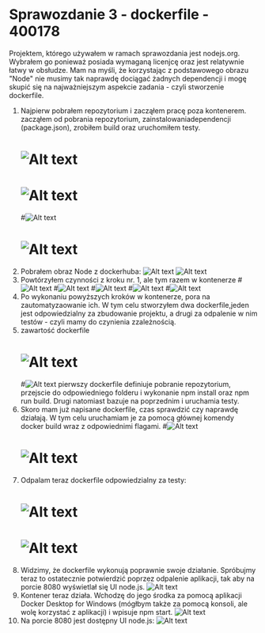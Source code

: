 # Sprawozdanie 3 - dockerfile - 400178

Projektem, którego używałem w ramach sprawozdania jest nodejs.org. Wybrałem go ponieważ posiada wymaganą licenjcę oraz
jest relatywnie łatwy w obsłudze. Mam na myśli, że korzystając z podstawowego obrazu "Node" nie musimy tak naprawdę
dociągać żadnych dependencji i mogę skupić się na najważniejszym aspekcie zadania - czyli stworzenie dockerfile.

1. Najpierw pobrałem repozytorium i zacząłem pracę poza kontenerem. zacząłem od pobrania repozytorium, zainstalowaniadependencji (package.json), zrobiłem build oraz uruchomiłem testy.
   # ![Alt text](git-clone-local.PNG?raw=true)
   # ![Alt text](npp-install-local.PNG?raw=true)
   #![Alt text](npm-run-build.PNG?raw=true)
   # ![Alt text](npm-test-local.PNG?raw=true)
2. Pobrałem obraz Node z dockerhuba:
   ![Alt text](node-image.PNG?raw=true)
   ![Alt text](node-docker-desktop.PNG?raw=true)
3. Powtórzyłem czynności z kroku nr. 1, ale tym razem w kontenerze
   #![Alt text](kontener-clone.PNG?raw=true)
   #![Alt text](npm-i.PNG?raw=true)
   #![Alt text](run-build.PNG?raw=true)
   #![Alt text](npm-test-v1.PNG?raw=true)
   #![Alt text](npm-test-confirm.PNG?raw=true)
4. Po wykonaniu powyższych kroków w kontenerze, pora na zautomatyzaowanie ich. W tym celu stworzyłem dwa dockerfile,jeden jest odpowiedzialny za zbudowanie projektu, a drugi za odpalenie w nim testów - czyli mamy do czynienia zzależnością.
5. zawartość dockerfile
   # ![Alt text](dockerbuild.PNG?raw=true)
   #![Alt text](dockertest.PNG?raw=true)
   pierwszy dockerfile definiuje pobranie repozytorium, przejscie do odpowiedniego folderu i wykonanie npm install oraz
   npm run build. Drugi natomiast bazuje na poprzednim i uruchamia testy.
6. Skoro mam już napisane dockerfile, czas sprawdzić czy naprawdę działają. W tym celu uruchamiam je za pomocą głównej komendy docker build wraz z odpowiednimi flagami.
   #![Alt text](docker-build-build.PNG?raw=true)
   # ![Alt text](docker-build-build2.PNG?raw=true)
7. Odpalam teraz  dockerfile odpowiedzialny za testy:
   # ![Alt text](docker-build-tests.PNG?raw=true)
   # ![Alt text](docker-build-tests2.PNG?raw=true)
8. Widzimy, że dockerfile wykonują poprawnie swoje działanie. Spróbujmy teraz to ostatecznie potwierdzić poprzez odpalenie aplikacji, tak aby na porcie 8080 wyświetlał się UI node.js.
   ![Alt text](docker-run-build.PNG?raw=true)
9. Kontener teraz działa. Wchodzę do jego środka za pomocą aplikacji Docker Desktop for Windows (mógłbym także za pomocą konsoli, ale wolę korzystać z aplikacji) i wpisuje npm start.
   ![Alt text](npm-start.PNG?raw=true)
10. Na porcie 8080 jest dostępny UI node.js:
![Alt text](nodejs-screen.PNG?raw=true)

